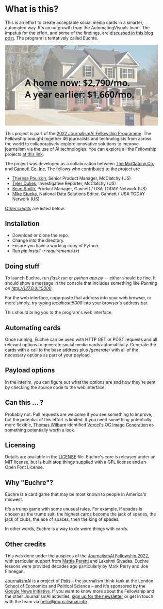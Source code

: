 # What is this?

This is an effort to create acceptable social media cards in a smarter, automated way. It's an outgrowth from the AutomatingVisuals team. The impetus for the effort, and some of the findings, are [discussed in this blog post](https://blogs.lse.ac.uk/polis/2022/10/11/lessons-from-prototyping-an-ai-visual-pipeline/). The program is tentatively called Euchre.

![Demo image](static/demo600.png?raw=true)

This project is part of the [2022 JournalismAI Fellowship Programme](https://www.lse.ac.uk/media-and-communications/polis/JournalismAI/Fellowship-Programme). The Fellowship brought together 46 journalists and technologists from across the world to collaboratively explore innovative solutions to improve journalism via the use of AI technologies. You can explore all the Fellowship projects [at this link](https://www.lse.ac.uk/media-and-communications/polis/JournalismAI/Fellowship-Programme).

The project was developed as a collaboration between [The McClatchy Co.](https://www.mcclatchy.com) and [Gannett Co. Inc.](https://www.gannett.com) The fellows who contributed to the project are 
 - [Theresa Poulson](https://github.com/theresapoulson), Senior Product Manager, McClatchy (US)
 - [Tyler Dukes](https://github.com/mtdukes), Investigative Reporter, McClatchy (US)
 - [Sean Smith](https://github.com/ssmithgannett), Product Manager, Gannett / USA TODAY Network (US)
 - [Mike Stucka](https://github.com/stucka), National Data Solutions Editor, Gannett / USA TODAY Network (US)

[Other credits](#other-credits) are listed below.

## Installation

 - Download or clone the repo.
 - Change into the directory.
 - Ensure you have a working copy of Python.
 - Run *pip install -r requirements.txt*

## Doing stuff

To launch Euchre, run *flask run* or *python app.py* -- either should be fine. It should show a message in the console that includes something like *Running on http://127.0.0.1:5000*

For the web interface, copy-paste that address into your web browser, or more simply, try typing *localhost:5000* into your browser's address bar.

This should bring you to the program's web interface.

## Automating cards

Once running, Euchre can be used with HTTP GET or POST requests and all relevant options to generate social media cards automatically. Generate the cards with a call to the base address plus */generate/* with all of the necessary options as part of your payload.

## Payload options

In the interim, you can figure out what the options are and how they're sent by checking the source code to the web interface.

## Can this ... ?

Probably not. Pull requests are welcome if you see something to improve, but the potential of this effort is limited. If you need something potentially more flexible, [Thomas Wilburn](https://github.com/thomaswilburn) identified [Vercel's OG Image Generation](https://vercel.com/docs/concepts/functions/edge-functions/og-image-generation) as something potentially worth a look.

## Licensing ##

Details are available in the [LICENSE](LICENSE) file. Euchre's core is released under an MIT license, but is built atop things supplied with a GPL license and an Open Font License.

## Why "Euchre"?

Euchre is a card game that may be most known to people in America's midwest.

It's a trump game with some unusual rules. For example, if spades is chosen as the trump suit, the highest cards become the jack of spades, the jack of clubs, the ace of spaces, then the king of spades.

In other words, Euchre is a way to do weird things with cards.

## Other credits

This was done under the auspices of the [JournalismAI Fellowship 2022](https://www.lse.ac.uk/media-and-communications/polis/JournalismAI), with particular support from [Mattia Peretti](https://github.com/xhgMattia) and Lakshmi Sivadas. Euchre lessons were provided decades ago particularly by Mark Perry and Joe Finnegan.

[JournalismAI](https://www.lse.ac.uk/media-and-communications/polis/JournalismAI) is a project of [Polis](https://www.lse.ac.uk/media-and-communications/polis) – the journalism think-tank at the London School of Economics and Political Science – and it's sponsored by the [Google News Initiative](https://newsinitiative.withgoogle.com/). If you want to know more about the Fellowship and the other JournalismAI activities, [sign up for the newsletter](https://mailchi.mp/lse.ac.uk/journalismai) or get in touch with the team via [hello@journalismai.info](sendto:hello@journalismai.info)

